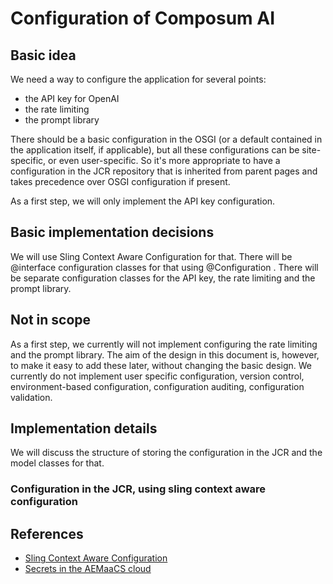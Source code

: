 # Configuration of Composum AI

## Basic idea

We need a way to configure the application for several points:

- the API key for OpenAI
- the rate limiting
- the prompt library

There should be a basic configuration in the OSGI (or a default contained in the application itself, if applicable),
but all these configurations can be site-specific, or even user-specific. So it's more appropriate to have a
configuration in the JCR repository that is inherited from parent pages and takes precedence over OSGI configuration
if present.

As a first step, we will only implement the API key configuration.

## Basic implementation decisions

We will use Sling Context Aware Configuration for that. There will be @interface configuration classes for that using
@Configuration . There will be separate configuration classes for the API key, the rate limiting and the prompt library.

## Not in scope

As a first step, we currently will not implement configuring the rate limiting and the prompt library. The aim of the
design in this document is, however, to make it easy to add these later, without changing the basic design.
We currently do not implement user specific configuration, version control, environment-based configuration,
configuration auditing, configuration validation.

## Implementation details

We will discuss the structure of storing the configuration in the JCR and the model classes for that.

### Configuration in the JCR, using sling context aware configuration

## References

- [Sling Context Aware Configuration](https://sling.apache.org/documentation/bundles/context-aware-configuration/context-aware-configuration.html)
- [Secrets in the AEMaaCS cloud](https://experienceleague.adobe.com/docs/experience-manager-cloud-service/content/implementing/deploying/configuring-osgi.html?lang=en)
